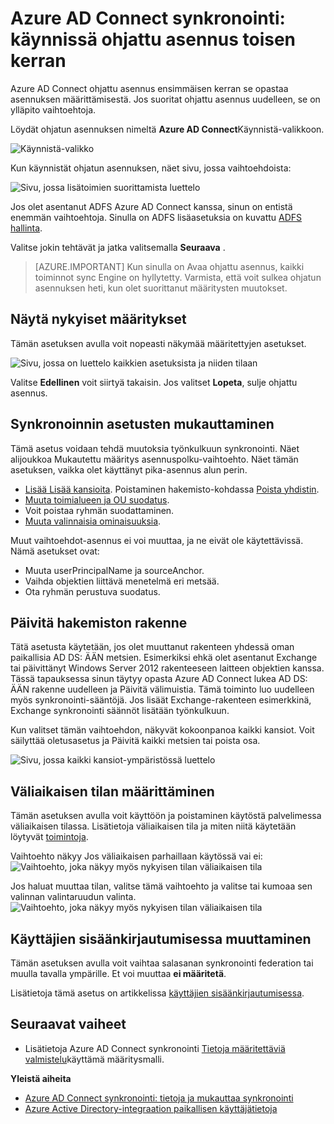 <properties
    pageTitle="Azure AD Connect synkronointi: käynnissä ohjattu asennus toisen kerran | Microsoft Azure"
    description="Kerrotaan, miten ohjattu asennus toimii toisen kerran, se suoritetaan."
    keywords="Azure AD Connect ohjatun asennuksen avulla voit toisen kerran, se suoritetaan ylläpito-asetusten määrittäminen"
    services="active-directory"
    documentationCenter=""
    authors="andkjell"
    manager="femila"
    editor=""/>

<tags
    ms.service="active-directory"
    ms.workload="identity"
    ms.tgt_pltfrm="na"
    ms.devlang="na"
    ms.topic="article"
    ms.date="08/31/2016"
    ms.author="billmath"/>


# <a name="azure-ad-connect-sync-running-the-installation-wizard-a-second-time"></a>Azure AD Connect synkronointi: käynnissä ohjattu asennus toisen kerran
Azure AD Connect ohjattu asennus ensimmäisen kerran se opastaa asennuksen määrittämisestä. Jos suoritat ohjattu asennus uudelleen, se on ylläpito vaihtoehtoja.

Löydät ohjatun asennuksen nimeltä **Azure AD Connect**Käynnistä-valikkoon.

![Käynnistä-valikko](./media/active-directory-aadconnectsync-installation-wizard/startmenu.png)

Kun käynnistät ohjatun asennuksen, näet sivu, jossa vaihtoehdoista:

![Sivu, jossa lisätoimien suorittamista luettelo](./media/active-directory-aadconnectsync-installation-wizard/additionaltasks.png)

Jos olet asentanut ADFS Azure AD Connect kanssa, sinun on entistä enemmän vaihtoehtoja. Sinulla on ADFS lisäasetuksia on kuvattu [ADFS hallinta](active-directory-aadconnect-federation-management.md#ad-fs-management).

Valitse jokin tehtävät ja jatka valitsemalla **Seuraava** .

> [AZURE.IMPORTANT] Kun sinulla on Avaa ohjattu asennus, kaikki toiminnot sync Engine on hyllytetty. Varmista, että voit sulkea ohjatun asennuksen heti, kun olet suorittanut määritysten muutokset.

## <a name="view-current-configuration"></a>Näytä nykyiset määritykset
Tämän asetuksen avulla voit nopeasti näkymää määritettyjen asetukset.

![Sivu, jossa on luettelo kaikkien asetuksista ja niiden tilaan](./media/active-directory-aadconnectsync-installation-wizard/viewconfig.png)

Valitse **Edellinen** voit siirtyä takaisin. Jos valitset **Lopeta**, sulje ohjattu asennus.

## <a name="customize-synchronization-options"></a>Synkronoinnin asetusten mukauttaminen
Tämä asetus voidaan tehdä muutoksia työnkulkuun synkronointi. Näet alijoukkoa Mukautettu määritys asennuspolku-vaihtoehto. Näet tämän asetuksen, vaikka olet käyttänyt pika-asennus alun perin.

- [Lisää Lisää kansioita](active-directory-aadconnect-get-started-custom.md#connect-your-directories). Poistaminen hakemisto-kohdassa [Poista yhdistin](active-directory-aadconnectsync-service-manager-ui-connectors.md#delete).
- [Muuta toimialueen ja OU suodatus](active-directory-aadconnect-get-started-custom.md#domain-and-ou-filtering).
- Voit poistaa ryhmän suodattaminen.
- [Muuta valinnaisia ominaisuuksia](active-directory-aadconnect-get-started-custom.md#optional-features).

Muut vaihtoehdot-asennus ei voi muuttaa, ja ne eivät ole käytettävissä. Nämä asetukset ovat:

- Muuta userPrincipalName ja sourceAnchor.
- Vaihda objektien liittävä menetelmä eri metsää.
- Ota ryhmän perustuva suodatus.

## <a name="refresh-directory-schema"></a>Päivitä hakemiston rakenne
Tätä asetusta käytetään, jos olet muuttanut rakenteen yhdessä oman paikallisia AD DS: ÄÄN metsien. Esimerkiksi ehkä olet asentanut Exchange tai päivittänyt Windows Server 2012 rakenteeseen laitteen objektien kanssa. Tässä tapauksessa sinun täytyy opasta Azure AD Connect lukea AD DS: ÄÄN rakenne uudelleen ja Päivitä välimuistia. Tämä toiminto luo uudelleen myös synkronointi-sääntöjä. Jos lisäät Exchange-rakenteen esimerkkinä, Exchange synkronointi säännöt lisätään työnkulkuun.

Kun valitset tämän vaihtoehdon, näkyvät kokoonpanoa kaikki kansiot. Voit säilyttää oletusasetus ja Päivitä kaikki metsien tai poista osa.

![Sivu, jossa kaikki kansiot-ympäristössä luettelo](./media/active-directory-aadconnectsync-installation-wizard/refreshschema.png)

## <a name="configure-staging-mode"></a>Väliaikaisen tilan määrittäminen
Tämän asetuksen avulla voit käyttöön ja poistaminen käytöstä palvelimessa väliaikaisen tilassa. Lisätietoja väliaikaisen tila ja miten niitä käytetään löytyvät [toimintoja](active-directory-aadconnectsync-operations.md#staging-mode).

Vaihtoehto näkyy Jos väliaikaisen parhaillaan käytössä vai ei:  
![Vaihtoehto, joka näkyy myös nykyisen tilan väliaikaisen tila](./media/active-directory-aadconnectsync-installation-wizard/stagingmodecurrentstate.png)

Jos haluat muuttaa tilan, valitse tämä vaihtoehto ja valitse tai kumoaa sen valinnan valintaruudun valinta.  
![Vaihtoehto, joka näkyy myös nykyisen tilan väliaikaisen tila](./media/active-directory-aadconnectsync-installation-wizard/stagingmodeenable.png)

## <a name="change-user-sign-in"></a>Käyttäjien sisäänkirjautumisessa muuttaminen
Tämän asetuksen avulla voit vaihtaa salasanan synkronointi federation tai muulla tavalla ympärille. Et voi muuttaa **ei määritetä**.

Lisätietoja tämä asetus on artikkelissa [käyttäjien sisäänkirjautumisessa](active-directory-aadconnect-user-signin.md#changing-user-sign-in-method).

## <a name="next-steps"></a>Seuraavat vaiheet

- Lisätietoja Azure AD Connect synkronointi [Tietoja määritettäviä valmistelu](active-directory-aadconnectsync-understanding-declarative-provisioning.md)käyttämä määritysmalli.

**Yleistä aiheita**

- [Azure AD Connect synkronointi: tietoja ja mukauttaa synkronointi](active-directory-aadconnectsync-whatis.md)
- [Azure Active Directory-integraation paikallisen käyttäjätietoja](active-directory-aadconnect.md)
